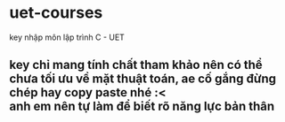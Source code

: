 # uet-courses
key nhập môn lập trình C - UET

## key chỉ mang tính chất tham khảo nên có thể chưa tối ưu về mặt thuật toán, ae cố gắng đừng chép hay copy paste nhé :< <br> anh em nên tự làm để biết rõ năng lực bản thân
